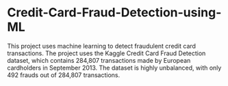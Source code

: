 # Credit-Card-Fraud-Detection-using-ML
This project uses machine learning to detect fraudulent credit card transactions. The project uses the Kaggle Credit Card Fraud Detection dataset, which contains 284,807 transactions made by European cardholders in September 2013. The dataset is highly unbalanced, with only 492 frauds out of 284,807 transactions.
